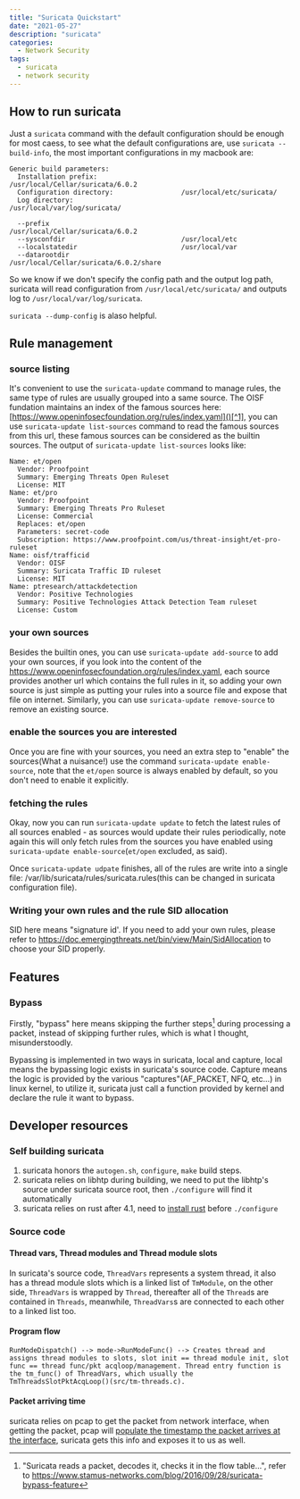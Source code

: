 ```yaml
---
title: "Suricata Quickstart"
date: "2021-05-27"
description: "suricata"
categories:
  - Network Security
tags:
  - suricata
  - network security
---
```


## How to run suricata

Just a `suricata` command with the default configuration should be enough for most caess, to see what the default configurations are, use `suricata --build-info`, the most important configurations in my macbook are:

```
Generic build parameters:
  Installation prefix:                     /usr/local/Cellar/suricata/6.0.2
  Configuration directory:                 /usr/local/etc/suricata/
  Log directory:                           /usr/local/var/log/suricata/

  --prefix                                 /usr/local/Cellar/suricata/6.0.2
  --sysconfdir                             /usr/local/etc
  --localstatedir                          /usr/local/var
  --datarootdir                            /usr/local/Cellar/suricata/6.0.2/share
```

So we know if we don't specify the config path and the output log path, suricata will read configuration from `/usr/local/etc/suricata/` and outputs log to `/usr/local/var/log/suricata`.

`suricata --dump-config` is alaso helpful.

## Rule management

### source listing

It's convenient to use the `suricata-update` command to manage rules, the same type of rules are usually grouped into a same source. The OISF fundation maintains an index of the famous sources here: [https://www.openinfosecfoundation.org/rules/index.yaml]()[^1], you can use `suricata-update list-sources` command to read the famous sources from this url, these famous sources can be considered as the builtin sources. The output of `suricata-update list-sources` looks like:

[^1]: This url is obtained from suricata-update's source code, the code path is /usr/local/lib/python3.9/site-packages/suricata/update/sources.py on my machine

```
Name: et/open
  Vendor: Proofpoint
  Summary: Emerging Threats Open Ruleset
  License: MIT
Name: et/pro
  Vendor: Proofpoint
  Summary: Emerging Threats Pro Ruleset
  License: Commercial
  Replaces: et/open
  Parameters: secret-code
  Subscription: https://www.proofpoint.com/us/threat-insight/et-pro-ruleset
Name: oisf/trafficid
  Vendor: OISF
  Summary: Suricata Traffic ID ruleset
  License: MIT
Name: ptresearch/attackdetection
  Vendor: Positive Technologies
  Summary: Positive Technologies Attack Detection Team ruleset
  License: Custom
```

### your own sources

Besides the builtin ones, you can use `suricata-update add-source` to add your own sources, if you look into the content of the https://www.openinfosecfoundation.org/rules/index.yaml, each source provides another url which contains the full rules in it, so adding your own source is just simple as putting your rules into a source file and expose that file on internet. Similarly, you can use `suricata-update remove-source` to remove an existing source.

### enable the sources you are interested

Once you are fine with your sources, you need an extra step to "enable" the sources(What a nuisance!) use the command `suricata-update enable-source`, note that the `et/open` source is always enabled by default, so you don't need to enable it explicitly.

### fetching the rules

Okay, now you can run `suricata-update update` to fetch the latest rules of all sources enabled - as sources would update their rules periodically, note again this will only fetch rules from the sources you have enabled using `suricata-update enable-source`(`et/open` excluded, as said).

Once `suricata-update udpate` finishes, all of the rules are write into a single file: /var/lib/suricata/rules/suricata.rules(this can be changed in suricata configuration file).

### Writing your own rules and the rule SID allocation

SID here means "signature id'. If you need to add your own rules, please refer to https://doc.emergingthreats.net/bin/view/Main/SidAllocation to choose your SID properly.

## Features

### Bypass

Firstly, "bypass" here means skipping the further steps[^2] during processing a packet, instead of skipping further rules, which is what I thought, misunderstoodly.

[^2]: "Suricata reads a packet, decodes it, checks it in the flow table...", refer to https://www.stamus-networks.com/blog/2016/09/28/suricata-bypass-feature

Bypassing is implemented in two ways in suricata, local and capture, local means the bypassing logic exists in suricata's source code. Capture means the logic is provided by the various "captures"(AF_PACKET, NFQ, etc...) in linux kernel, to utilize it, suricata just call a function provided by kernel and declare the rule it want to bypass.

## Developer resources

### Self building suricata

1. suricata honors the `autogen.sh`, `configure`, `make` build steps.
2. suricata relies on libhtp during building, we need to put the libhtp's source under suricata source root, then `./configure` will find it automatically
3. suricata relies on rust after 4.1, need to [install rust](https://www.rust-lang.org/tools/install) before `./configure`

### Source code

#### Thread vars, Thread modules and Thread module slots

In suricata's source code, `ThreadVars` represents a system thread, it also has a thread module slots which is a linked list of `TmModule`, on the other side, `ThreadVars` is wrapped by `Thread`, thereafter all of the `Thread`s are contained in `Threads`, meanwhile, `ThreadVars`s are connected to each other to a linked list too.

#### Program flow

```
RunModeDispatch() --> mode->RunModeFunc() --> Creates thread and assigns thread modules to slots, slot init == thread module init, slot func == thread func/pkt acqloop/management. Thread entry function is the tm_func() of ThreadVars, which usually the TmThreadsSlotPktAcqLoop()(src/tm-threads.c).
```

#### Packet arriving time

suricata relies on pcap to get the packet from network interface, when getting the packet, pcap will [populate the timestamp the packet arrives at the interface](https://github.com/the-tcpdump-group/libpcap/blob/fbcc461fbc2bd3b98de401cc04e6a4a10614e99f/pcap-netfilter-linux.c#L252), suricata gets this info and exposes it to us as well.
